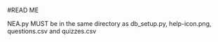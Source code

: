 #READ ME

NEA.py MUST be in the same directory as db_setup.py, help-icon.png, questions.csv and quizzes.csv

